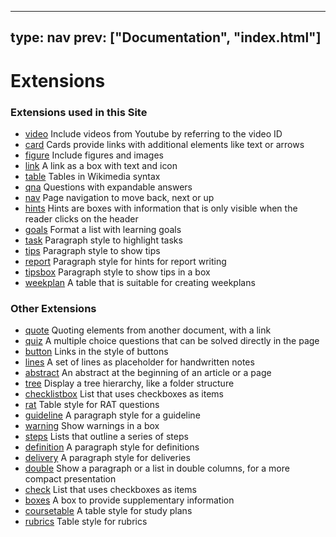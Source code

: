 



---
type: nav
prev: ["Documentation", "index.html"]
---



# Extensions
### Extensions used in this Site
<ul>
<li><a href="video.html">video</a> Include videos from Youtube by referring to the video ID</li>
<li><a href="card.html">card</a> Cards provide links with additional elements like text or arrows</li>
<li><a href="figure.html">figure</a> Include figures and images</li>
<li><a href="link.html">link</a> A link as a box with text and icon</li>
<li><a href="table.html">table</a> Tables in Wikimedia syntax</li>
<li><a href="qna.html">qna</a> Questions with expandable answers</li>
<li><a href="nav.html">nav</a> Page navigation to move back, next or up</li>
<li><a href="hints.html">hints</a> Hints are boxes with information that is only visible when the reader clicks on the header</li>
<li><a href="goals.html">goals</a> Format a list with learning goals</li>
<li><a href="task.html">task</a> Paragraph style to highlight tasks</li>
<li><a href="tips.html">tips</a> Paragraph style to show tips</li>
<li><a href="report.html">report</a> Paragraph style for hints for report writing</li>
<li><a href="tipsbox.html">tipsbox</a> Paragraph style to show tips in a box</li>
<li><a href="weekplan.html">weekplan</a> A table that is suitable for creating weekplans</li>
</ul>




### Other Extensions
<ul>
<li><a href="quote.html">quote</a> Quoting elements from another document, with a link</li>
<li><a href="quiz.html">quiz</a> A multiple choice questions that can be solved directly in the page</li>
<li><a href="button.html">button</a> Links in the style of buttons</li>
<li><a href="lines.html">lines</a> A set of lines as placeholder for handwritten notes</li>
<li><a href="abstract.html">abstract</a> An abstract at the beginning of an article or a page</li>
<li><a href="tree.html">tree</a> Display a tree hierarchy, like a folder structure</li>
<li><a href="checklistbox.html">checklistbox</a> List that uses checkboxes as items</li>
<li><a href="rat.html">rat</a> Table style for RAT questions</li>
<li><a href="guideline.html">guideline</a> A paragraph style for a guideline</li>
<li><a href="warning.html">warning</a> Show warnings in a box</li>
<li><a href="steps.html">steps</a> Lists that outline a series of steps</li>
<li><a href="definition.html">definition</a> A paragraph style for definitions</li>
<li><a href="delivery.html">delivery</a> A paragraph style for deliveries</li>
<li><a href="double.html">double</a> Show a paragraph or a list in double columns, for a more compact presentation</li>
<li><a href="check.html">check</a> List that uses checkboxes as items</li>
<li><a href="boxes.html">boxes</a> A box to provide supplementary information</li>
<li><a href="coursetable.html">coursetable</a> A table style for study plans</li>
<li><a href="rubrics.html">rubrics</a> Table style for rubrics</li>
</ul>



